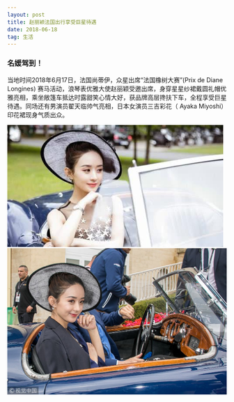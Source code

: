 ```yaml
---
layout: post
title: 赵丽颖法国出行享受巨星待遇
date: 2018-06-18 
tag: 生活
---
```


### 名媛驾到！


当地时间2018年6月17日，法国尚蒂伊，众星出席“法国橡树大赛”(Prix de Diane Longines) 赛马活动，浪琴表优雅大使赵丽颖受邀出席，身穿星星纱裙戴圆礼帽优雅亮相，乘坐敞篷车抵达时露甜笑心情大好，获品牌高层搀扶下车，全程享受巨星待遇。同场还有男演员翟天临帅气亮相，日本女演员三吉彩花（ Ayaka Miyoshi）印花裙现身气质出众。

![](/images/posts/29.jpg )
![](/images/posts/30.jpg )





